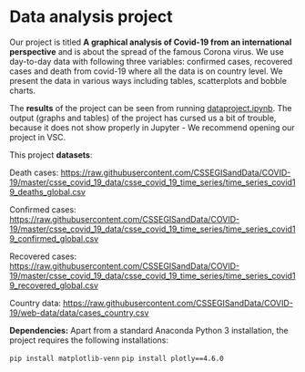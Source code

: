 # Data analysis project

Our project is titled **A graphical analysis of Covid-19 from an international perspective** and is about the spread of the famous Corona virus. We use day-to-day data with following three variables: confirmed cases, recovered cases and death from covid-19 where all the data is on country level. We present the data in various ways including tables, scatterplots and bobble charts. 

The **results** of the project can be seen from running [dataproject.ipynb](dataproject.ipynb).
The output (graphs and tables) of the project has cursed us a bit of trouble, because it does not show properly in Jupyter - We recommend opening our project in VSC.  

This project **datasets**:

Death cases: https://raw.githubusercontent.com/CSSEGISandData/COVID-19/master/csse_covid_19_data/csse_covid_19_time_series/time_series_covid19_deaths_global.csv

Confirmed cases: https://raw.githubusercontent.com/CSSEGISandData/COVID-19/master/csse_covid_19_data/csse_covid_19_time_series/time_series_covid19_confirmed_global.csv

Recovered cases: https://raw.githubusercontent.com/CSSEGISandData/COVID-19/master/csse_covid_19_data/csse_covid_19_time_series/time_series_covid19_recovered_global.csv

Country data: https://raw.githubusercontent.com/CSSEGISandData/COVID-19/web-data/data/cases_country.csv

**Dependencies:** Apart from a standard Anaconda Python 3 installation, the project requires the following installations:

``pip install matplotlib-venn``
``pip install plotly==4.6.0``
